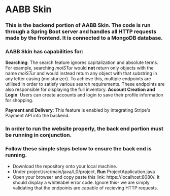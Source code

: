 # AABB Skin

### This is the backend portion of AABB Skin. The code is run through a Spring Boot server and handles all HTTP requests made by the frontend. It is connected to a MongoDB database.

### AABB Skin has capabilities for:
**Searching**: The search feature ignores capitalization and absolute terms. For example, searching *moiSTur* would **not** return only objects with the name *moiSTur* and would instead return any object with that substring in any letter casing (moisturizer). To achieve this, multiple endpoints are utilised in order to satisfy various search requirements. These endpoints are also responsible for displaying the full inventory.
**Account Creation and Login**: Users can create accounts and login to save their profile information for shopping.

**Payment and Delivery**: This feature is enabled by integrating Stripe's Payment API into the backend.
### 

### In order to run the website properly, the back end portion must be running in conjunction. 
### Follow these simple steps below to ensure the back end is running.
- Download the repository onto your local machine.
- Under project/src/main/java/L0/project, <b>Run</b> ProjectApplication.java
- Open your browser and copy paste this link: https://localhost:8080/. It should display a whitelabel error code. Ignore this- we are simply validating that the endpoints are capable of recieving HTTP requests.

